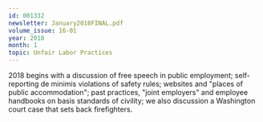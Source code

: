 ```yaml
---
id: 001332
newsletter: January2018FINAL.pdf
volume_issue: 16-01
year: 2018
month: 1
topic: Unfair Labor Practices
---
```


2018 begins with a discussion of free speech in public employment; self-reporting de minimis violations of safety rules; websites and "places of public accommodation"; past practices, "joint employers" and employee handbooks on basis standards of civility; we also discussion a Washington court case that sets back firefighters.